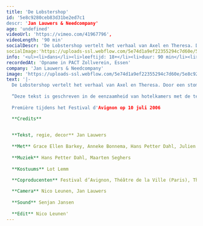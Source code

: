 ```yaml
---
title: 'De Lobstershop'
id: '5e8c9280ceb83d31be2ed7c1
descr: 'Jan Lauwers & Needcompany'
age: 'undefined'
videoUrl: 'https://vimeo.com/41967796',
videoLength: '90 min'
socialDescr: 'De Lobstershop vertelt het verhaal van Axel en Theresa. Door een stom incident sterft hun zoon. Het verdriet is allesvernietigend en als geen enkele therapie nog helpt en zijn vrouw hem verlaat, besluit Axel zelfmoord te plegen. Op de bewuste dag trekt hij zijn beste pak aan en gaat hij, bij wijze van afscheid, nog één keer kreeft eten, met sauce armoricaine, in zijn geliefkoosde restaurant “De Lobstershop”. Maar de kelner struikelt en de kreeft met sauce armoricaine komt op Axels witte pak terecht. In de fractie van een seconde waarin Axel de saus op zijn witte pak ziet terechtkomen, wordt zijn ritueel vernietigd en ziet hij zijn hele leven in zijn gelaat ontploffen. De Lobstershop is de beschrijving van deze fractie van een seconde.“Deze tekst is geschreven in de eenzaamheid van hotelkamers met de televisie altijd aan. Het cynisch realisme en de romantische sentimentaliteit die meer en meer de hoofdtoon vormen in zowat alle gesprekken die vandaag de dag gevoerd worden, zijn daardoor onvermijdelijk aanwezig. Ik heb er mij met plezier in gewenteld en hoop van harte dat het einde van de mensheid nog een tijdje op zich zal laten wachten." - Jan Lauwers'
socialImage:'https://uploads-ssl.webflow.com/5e74d1a9ef22355294c7d60e/5e8c9228fc712a4fb9a0a5f1_Needcompany_The%20Lobster%20Shop_web.jpg'
info: '<ul><li>dans</li><li>leeftijd: 18+</li><li>duur: 90 min</li><li><a href="https://www.needcompany.org/" target="_blank">Jan Lauwers &amp; Needcompany<br></a></li></ul>'
recordedAt: 'Opname in PACT Zollverein, Essen'
company: 'Jan Lauwers & Needcompany'
image: 'https://uploads-ssl.webflow.com/5e74d1a9ef22355294c7d60e/5e8c9228fc712a4fb9a0a5f1_Needcompany_The%20Lobster%20Shop_web.jpg'
text: '|-
  De Lobstershop vertelt het verhaal van Axel en Theresa. Door een stom incident sterft hun zoon. Het verdriet is allesvernietigend en als geen enkele therapie nog helpt en zijn vrouw hem verlaat, besluit Axel zelfmoord te plegen. Op de bewuste dag trekt hij zijn beste pak aan en gaat hij, bij wijze van afscheid, nog één keer kreeft eten, met sauce armoricaine, in zijn geliefkoosde restaurant “De Lobstershop”. Maar de kelner struikelt en de kreeft met sauce armoricaine komt op Axels witte pak terecht. In de fractie van een seconde waarin Axel de saus op zijn witte pak ziet terechtkomen, wordt zijn ritueel vernietigd en ziet hij zijn hele leven in zijn gelaat ontploffen. De Lobstershop is de beschrijving van deze fractie van een seconde.
  
  “Deze tekst is geschreven in de eenzaamheid van hotelkamers met de televisie altijd aan. Het cynisch realisme en de romantische sentimentaliteit die meer en meer de hoofdtoon vormen in zowat alle gesprekken die vandaag de dag gevoerd worden, zijn daardoor onvermijdelijk aanwezig. Ik heb er mij met plezier in gewenteld en hoop van harte dat het einde van de mensheid nog een tijdje op zich zal laten wachten." - Jan Lauwers
  
  Première tijdens het Festival d'Avignon op 10 juli 2006

  **Credits**
  ‍

  **Tekst, regie, decor** Jan Lauwers
  
  **Met** Grace Ellen Barkey, Anneke Bonnema, Hans Petter Dahl, Julien Faure, Benoît Gob, Yumiko Funaya (vervangt Tijen Lawton), Maarten Seghers en Inge Van Bruystegem.
  
  **Muziek** Hans Petter Dahl, Maarten Seghers
  
  **Kostuums** Lot Lemm
  
  **Coproducenten** Festival d’Avignon, Théâtre de la Ville (Paris), Théâtre Garonne (Toulouse), PACT Zollverein (Essen), Cankarjev Dom (Ljubljana), La Rose des Vents (Scène Nationale de Villeneuve d’Ascq), Automne en Normandie, La Filature (Scène Nationale de Mulhouse), Kaaitheater (Brussel), deSingel (Antwerpen).

  **Camera** Nico Leunen, Jan Lauwers
  
  **Sound** Senjan Jansen
  
  **Edit** Nico Leunen'
---
```

